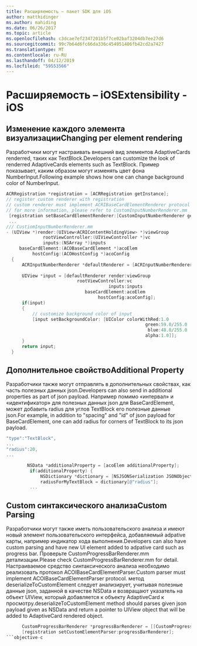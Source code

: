 ```yaml
---
title: Расширяемость – пакет SDK для iOS
author: matthidinger
ms.author: mahiding
ms.date: 06/26/2017
ms.topic: article
ms.openlocfilehash: c3dcae7ef2347201b5f7ce02baf3204db7ee27d6
ms.sourcegitcommit: 99c7b64d6fc66da336c454951406fb42cd2a7427
ms.translationtype: MT
ms.contentlocale: ru-RU
ms.lasthandoff: 04/12/2019
ms.locfileid: "59553566"
---
```

# <a name="extensibility---ios"></a><span data-ttu-id="32dba-102">Расширяемость – iOS</span><span class="sxs-lookup"><span data-stu-id="32dba-102">Extensibility - iOS</span></span>

## <a name="changing-per-element-rendering"></a><span data-ttu-id="32dba-103">Изменение каждого элемента визуализации</span><span class="sxs-lookup"><span data-stu-id="32dba-103">Changing per element rendering</span></span>

<span data-ttu-id="32dba-104">Разработчики могут настраивать внешний вид элементов AdaptiveCards renderred, таких как TextBlock.</span><span class="sxs-lookup"><span data-stu-id="32dba-104">Developers can customize the look of renderred AdaptiveCards elements such as TextBlock.</span></span>
<span data-ttu-id="32dba-105">Пример показывает, каким образом могут изменять цвет фона NumberInput.</span><span class="sxs-lookup"><span data-stu-id="32dba-105">Following example shows how one can change background color of NumberInput.</span></span>

```objective-c
ACRRegistration *registration = [ACRRegistration getInstance];
// register custom renderer with registration
// custom renderer must implement ACRIBaseCardElementRenderer protocol
// for more information, please refer to CustomInputNumberRenderer.mm
 [registration setBaseCardElementRenderer:[CustomInputNumberRenderer getInstance] cardElementType:ACRNumberInput];
 ...
/// CustiomInputNumberRenderer.mm
- (UIView *)render:(UIView<ACRIContentHoldingView> *)viewGroup
              rootViewController:(UIViewController *)vc
              inputs:(NSArray *)inputs
     baseCardElement:(ACOBaseCardElement *)acoElem
          hostConfig:(ACOHostConfig *)acoConfig
  {
      ACRInputNumberRenderer *defaultRenderer = [ACRInputNumberRenderer getInstance];
 
      UIView *input = [defaultRenderer render:viewGroup
                           rootViewController:vc
                                       inputs:inputs
                              baseCardElement:acoElem
                                   hostConfig:acoConfig];
      if(input)
      {   
          // customize background color of input
          [input setBackgroundColor: [UIColor colorWithRed:1.0
                                                     green:59.0/255.0
                                                      blue:48.0/255.0
                                                     alpha:1.0]];
      }
      return input;
  }
  ```

 ## <a name="additional-property"></a><span data-ttu-id="32dba-106">Дополнительное свойство</span><span class="sxs-lookup"><span data-stu-id="32dba-106">Additional Property</span></span>

 <span data-ttu-id="32dba-107">Разработчики также могут отправлять в дополнительных свойствах, как часть полезных данных json.</span><span class="sxs-lookup"><span data-stu-id="32dba-107">Developers can also send in additional properties as part of json payload.</span></span>
<span data-ttu-id="32dba-108">Например помимо «интервал» и «идентификатор» для полезных данных json для BaseCardElement, может добавить radius для углов TextBlock его полезные данные json.</span><span class="sxs-lookup"><span data-stu-id="32dba-108">For example, in addition to "spacing" and "id" of json payload for BaseCardElement, one can add radius for corners of TextBlock to its json payload.</span></span>

 ```objective-c
 "type":"TextBlock",
 ...
 "radius":20,
 ...
 ```

 ```objective-c
         NSData *additionalProperty = [acoElem additionalProperty];
          if(additionalProperty) {
              NSDictionary *dictionary = [NSJSONSerialization JSONObjectWithData:additionalProperty options:NSJSONReadingMutableLeaves error:nil];
              radiusForMyTextBlock = dictionary[@"radius"];
          ...
```
 ## <a name="custom-parsing"></a><span data-ttu-id="32dba-109">Custom синтаксического анализа</span><span class="sxs-lookup"><span data-stu-id="32dba-109">Custom Parsing</span></span>

<span data-ttu-id="32dba-110">Разработчики могут также иметь пользовательского анализа и имеют новый элемент пользовательского интерфейса, добавляемый adpative карты, например индикатор хода выполнения.</span><span class="sxs-lookup"><span data-stu-id="32dba-110">Developers can also have custom parsing and have new UI element added to adpative card such as progress bar.</span></span> <span data-ttu-id="32dba-111">Проверьте CustomProgressBarRenderer.mm детализации.</span><span class="sxs-lookup"><span data-stu-id="32dba-111">Please check CustomProgressBarRenderer.mm for detail.</span></span>
<span data-ttu-id="32dba-112">Настраиваемое средство синтаксического анализа необходимо реализовать протокол ACOIBaseCardElementParser.</span><span class="sxs-lookup"><span data-stu-id="32dba-112">Custom parser must implement ACOIBaseCardElementParser protocol.</span></span> <span data-ttu-id="32dba-113">метод deserializeToCustomElement следует анализирует, учитывая полезные данные json, заданной в качестве NSData и возвращают указатель на объект UIView, который добавляется к объекту AdaptiveCard к просмотру.</span><span class="sxs-lookup"><span data-stu-id="32dba-113">deserializeToCustomElement method should parses given json payload given as NSData and return a pointer to UIView object that will be added to AdaptiveCard rendered object.</span></span>

```objective-c
      CustomProgressBarRenderer *progressBarRenderer = [[CustomProgressBarRenderer alloc] init];
      [registration setCustomElementParser:progressBarRenderer];
```objective-c